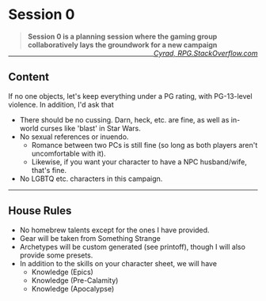 # Session 0

> **Session 0 is a planning session where the gaming group collaboratively lays the groundwork for a new campaign** 
> <cite style="float:right;"> [Cyrad, RPG.StackOverflow.com](https://rpg.stackexchange.com/a/105431/62592) </cite>


---

## Content

If no one objects, let's keep everything under a PG rating, with PG-13-level violence. In addition, I'd ask that 
- There should be no cussing. Darn, heck, etc. are fine, as well as in-world curses like 'blast' in Star Wars.
- No sexual references or inuendo. 
	- Romance between two PCs is still fine (so long as both players aren't uncomfortable with it). 
	- Likewise, if you want your character to have a NPC husband/wife, that's fine.
- No LGBTQ etc. characters in this campaign. 

---

## House Rules

<!-- Really just for Nate's benefit -->
- No homebrew talents except for the ones I have provided. 
- Gear will be taken from Something Strange
- Archetypes will be custom generated (see printoff), though I will also provide some presets.  
- In addition to the skills on your character sheet, we will have 
	- Knowledge (Epics)
	- Knowledge (Pre-Calamity)
	- Knowledge (Apocalypse)

